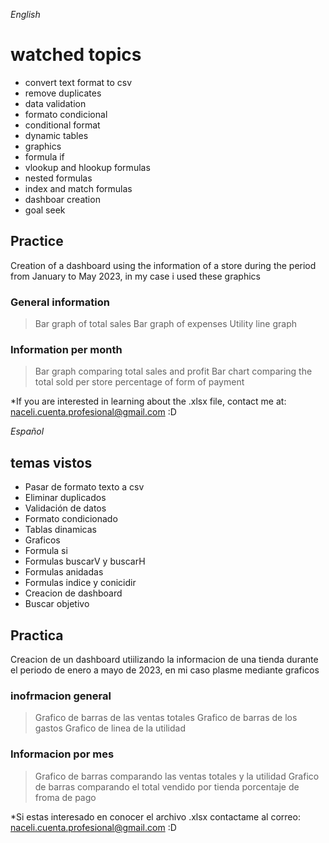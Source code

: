_English_

# watched topics
- convert text format to csv
- remove duplicates
- data validation
- formato condicional
- conditional format
- dynamic tables
- graphics
- formula if
- vlookup and hlookup formulas
- nested formulas 
- index and match formulas
- dashboar creation
- goal seek

## Practice
Creation of a dashboard using the information of a store during the period from January to May 2023, in my case i used these graphics

### General information
> Bar graph of total sales
> Bar graph of expenses
> Utility line graph

### Information per month
> Bar graph comparing total sales and profit
> Bar chart comparing the total sold per store
> percentage of form of payment

*If you are interested in learning about the .xlsx file, contact me at: naceli.cuenta.profesional@gmail.com :D

_Español_

## temas vistos
- Pasar de formato texto a csv
- Eliminar duplicados
- Validación de datos
- Formato condicionado
- Tablas dinamicas
- Graficos
- Formula si
- Formulas buscarV y buscarH
- Formulas anidadas
- Formulas indice y conicidir
- Creacion de dashboard
- Buscar objetivo

## Practica
Creacion de un dashboard utiilizando la informacion de una tienda durante el periodo de enero a mayo de 2023, en mi caso plasme mediante graficos 

### inofrmacion general
> Grafico de barras de las ventas totales
> Grafico de barras de los gastos
> Grafico de linea de la utilidad

### Informacion por mes
> Grafico de barras comparando las ventas totales y la utilidad
> Grafico de barras comparando el total vendido por tienda
> porcentaje de froma de pago

*Si estas interesado en conocer el archivo .xlsx contactame al correo: naceli.cuenta.profesional@gmail.com :D
